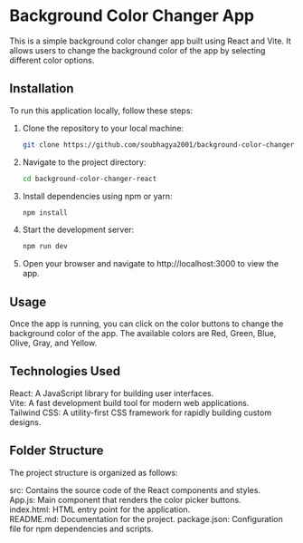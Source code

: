 # Background Color Changer App

This is a simple background color changer app built using React and Vite. It allows users to change the background color of the app by selecting different color options.

## Installation

To run this application locally, follow these steps:

1. Clone the repository to your local machine:

   ```bash
   git clone https://github.com/soubhagya2001/background-color-changer-react.git

2. Navigate to the project directory:
    ```bash
    cd background-color-changer-react

3. Install dependencies using npm or yarn:
    ```bash
    npm install

4. Start the development server:
    ```bash
    npm run dev

5. Open your browser and navigate to http://localhost:3000 to view the app.


## Usage
Once the app is running, you can click on the color buttons to change the background color of the app. The available colors are Red, Green, Blue, Olive, Gray, and Yellow.


## Technologies Used
React: A JavaScript library for building user interfaces. <br>
Vite: A fast development build tool for modern web applications. <br>
Tailwind CSS: A utility-first CSS framework for rapidly building custom designs.


## Folder Structure
The project structure is organized as follows:

src: Contains the source code of the React components and styles. <br>
App.js: Main component that renders the color picker buttons. <br>
index.html: HTML entry point for the application.<br>
README.md: Documentation for the project.
package.json: Configuration file for npm dependencies and scripts.


